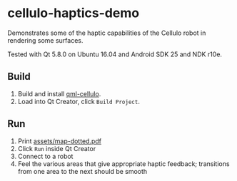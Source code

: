 cellulo-haptics-demo
====================

Demonstrates some of the haptic capabilities of the Cellulo robot in rendering some surfaces.

Tested with Qt 5.8.0 on Ubuntu 16.04 and Android SDK 25 and NDK r10e.

Build
-----

1. Build and install [qml-cellulo](../../).
1. Load into Qt Creator, click `Build Project`.

Run
---

1. Print [assets/map-dotted.pdf](assets/map-dotted.pdf)
1. Click `Run` inside Qt Creator
1. Connect to a robot
1. Feel the various areas that give appropriate haptic feedback; transitions from one area to the next should be smooth
